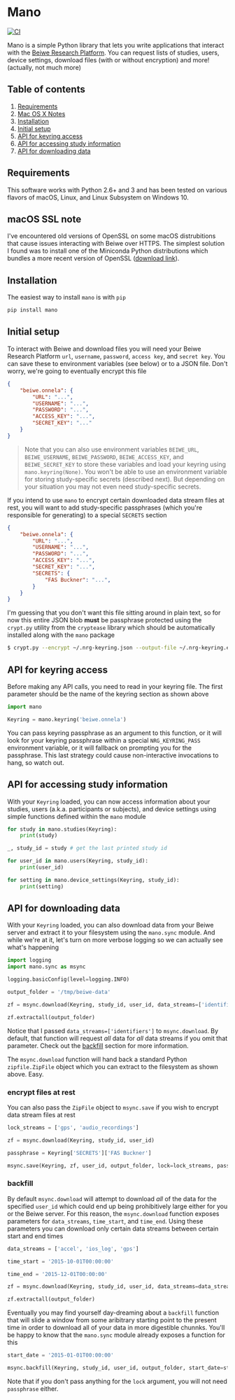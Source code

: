 Mano
====
[![CI](https://github.com/onnela-lab/mano/actions/workflows/ci.yml/badge.svg)](https://github.com/onnela-lab/mano/actions/workflows/ci.yml)

Mano is a simple Python library that lets you write applications that interact 
with the [Beiwe Research Platform](https://www.hsph.harvard.edu/onnela-lab/beiwe-research-platform/). 
You can request lists of studies, users, device settings, download files (with or without encryption)
and more! (actually, not much more)

## Table of contents
1. [Requirements](#requirements)
2. [Mac OS X Notes](#mac-os-x-notes)
3. [Installation](#installation)
4. [Initial setup](#initial-setup)
5. [API for keyring access](#api-for-keyring-access)
6. [API for accessing study information](#api-for-accessing-study-information)
7. [API for downloading data](#api-for-downloading-data)

## Requirements
This software works with Python 2.6+ and 3 and has been tested on various 
flavors of macOS, Linux, and Linux Subsystem on Windows 10.
 
## macOS SSL note
I've encountered old versions of OpenSSL on some macOS distrubitions that cause 
issues interacting with Beiwe over HTTPS. The simplest solution I found was to 
install one of the Miniconda Python distributions which bundles a more recent 
version of OpenSSL 
([download link](http://conda.pydata.org/miniconda.html)).

## Installation
The easiest way to install `mano` is with `pip`

```bash
pip install mano
```

## Initial setup
To interact with Beiwe and download files you will need your Beiwe Research 
Platform `url`, `username`, `password`, `access key`, and `secret key`. You 
can save these to environment variables (see below) or to a JSON file. Don't 
worry, we're going to eventually encrypt this file

```json
{
    "beiwe.onnela": {
        "URL": "...",
        "USERNAME": "...",
        "PASSWORD": "...",
        "ACCESS_KEY": "...",
        "SECRET_KEY": "..."
    }
}
```

> Note that you can also use environment variables `BEIWE_URL`, 
> `BEIWE_USERNAME`, `BEIWE_PASSWORD`, `BEIWE_ACCESS_KEY`, and 
> `BEIWE_SECRET_KEY` to store these variables and load your keyring using 
> `mano.keyring(None)`. You won't be able to use an environment variable for 
> storing study-specific secrets (described next). But depending on your 
> situation you may not even need study-specific secrets.

If you intend to use `mano` to encrypt certain downloaded data stream files at 
rest, you will want to add study-specific passphrases (which you're responsible 
for generating) to a special `SECRETS` section

```json
{
    "beiwe.onnela": {
        "URL": "...",
        "USERNAME": "...",
        "PASSWORD": "...",
        "ACCESS_KEY": "...",
        "SECRET_KEY": "...",
        "SECRETS": {
            "FAS Buckner": "...",
        }
    }
}
```

I'm guessing that you don't want this file sitting around in plain text, so for 
now this entire JSON blob **must** be passphrase protected using the `crypt.py` 
utility from the `cryptease` library which should be automatically installed along 
with the `mano` package

```bash
$ crypt.py --encrypt ~/.nrg-keyring.json --output-file ~/.nrg-keyring.enc
```

## API for keyring access
Before making any API calls, you need to read in your keyring file. The first 
parameter should be the name of the keyring section as shown above

```python
import mano

Keyring = mano.keyring('beiwe.onnela')
```

You can pass keyring passphrase as an argument to this function, or it will look 
for your keyring passphrase within a special `NRG_KEYRING_PASS` environment 
variable, or it will fallback on prompting you for the passphrase. This last 
strategy could cause non-interactive invocations to hang, so watch out.

## API for accessing study information
With your `Keyring` loaded, you can now access information about your studies, 
users (a.k.a. participants or subjects), and device settings using simple 
functions defined within the `mano` module

```python
for study in mano.studies(Keyring):
    print(study)

_, study_id = study # get the last printed study id

for user_id in mano.users(Keyring, study_id):
    print(user_id)

for setting in mano.device_settings(Keyring, study_id):
    print(setting)
```

## API for downloading data
With your `Keyring` loaded, you can also download data from your Beiwe server 
and extract it to your filesystem using the `mano.sync` module. And while we're 
at it, let's turn on more verbose logging so we can actually see what's 
happening

```python
import logging
import mano.sync as msync

logging.basicConfig(level=logging.INFO)

output_folder = '/tmp/beiwe-data'

zf = msync.download(Keyring, study_id, user_id, data_streams=['identifiers'])

zf.extractall(output_folder)
```

Notice that I passed `data_streams=['identifiers']` to `msync.download`. By 
default, that function will request *all* data for *all* data streams if you 
omit that parameter. Check out the [backfill](#backfill) section for more 
information.

The `msync.download` function will hand back a standard Python 
`zipfile.ZipFile` object which you can extract to the filesystem as shown 
above. Easy.

### encrypt files at rest
You can also pass the `ZipFile` object to `msync.save` if you wish to encrypt 
data stream files at rest

```python
lock_streams = ['gps', 'audio_recordings']

zf = msync.download(Keyring, study_id, user_id)

passphrase = Keyring['SECRETS']['FAS Buckner']

msync.save(Keyring, zf, user_id, output_folder, lock=lock_streams, passphrase=passphrase)
```

### backfill
By default `msync.download` will attempt to download *all* of the data for the 
specified `user_id` which could end up being prohibitively large either for 
you or the Beiwe server. For this reason, the `msync.download` function exposes 
parameters for `data_streams`, `time_start`, and `time_end`. Using these 
parameters you can download only certain data streams between certain start and 
end times

```python
data_streams = ['accel', 'ios_log', 'gps']

time_start = '2015-10-01T00:00:00'

time_end = '2015-12-01T00:00:00'

zf = msync.download(Keyring, study_id, user_id, data_streams=data_streams, time_start=time_start, time_end=time_end)

zf.extractall(output_folder)
```

Eventually you may find yourself day-dreaming about a `backfill` function that 
will slide a window from some aribitrary starting point to the present time in 
order to download all of your data in more digestible chunnks. You'll be happy 
to know that the `mano.sync` module already exposes a function for this

```python
start_date = '2015-01-01T00:00:00'

msync.backfill(Keyring, study_id, user_id, output_folder, start_date=start_date, lock=lock_streams, passphrase=passphrase)
```

Note that if you don't pass anything for the `lock` argument, you will not need 
`passphrase` either.
